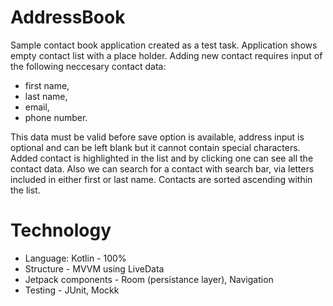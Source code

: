 # AddressBook

Sample contact book application created as a test task.
Application shows empty contact list with a place holder. Adding new contact requires input of the following neccesary contact data:
- first name,
- last name,
- email,
- phone number.

This data must be valid before save option is available, 
address input is optional and can be left blank but it cannot contain special characters.
Added contact is highlighted in the list and by clicking one can see all the contact data.
Also we can search for a contact with search bar, via letters included in either first or last name.
Contacts are sorted ascending within the list.

# Technology

- Language: Kotlin - 100%
- Structure - MVVM using LiveData
- Jetpack components - Room (persistance layer), Navigation
- Testing - JUnit, Mockk

